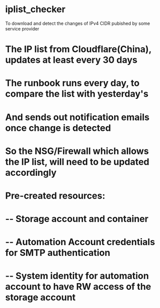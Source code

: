 # iplist_checker
To download and detect the changes of IPv4 CIDR pubished by some service provider


# The IP list from Cloudflare(China), updates at least every 30 days
# The runbook runs every day, to compare the list with yesterday's
# And sends out notification emails once change is detected
# So the NSG/Firewall which allows the IP list, will need to be updated accordingly

# Pre-created resources: 
#  -- Storage account and container
#  -- Automation Account credentials for SMTP authentication
#  -- System identity for automation account to have RW access of the storage account 
